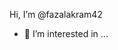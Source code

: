  Hi, I’m @fazalakram42
- 👀 I’m interested in ...


<!---
fazalakram42/fazalakram42 is a ✨ special ✨ repository because its `README.md` (this file) appears on your GitHub profile.
You can click the Preview link to take a look at your changes.
--->
